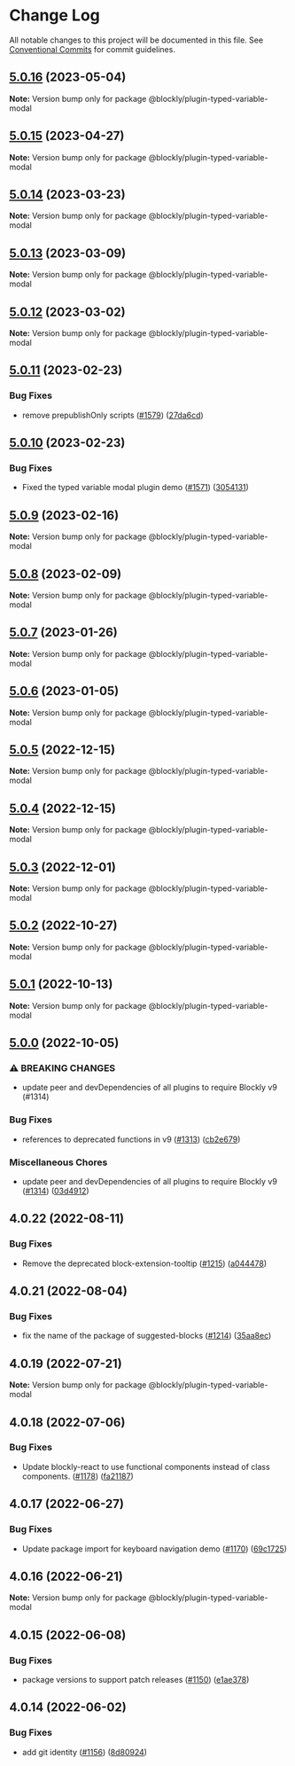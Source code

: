 # Change Log

All notable changes to this project will be documented in this file.
See [Conventional Commits](https://conventionalcommits.org) for commit guidelines.

## [5.0.16](https://github.com/google/blockly-samples/compare/@blockly/plugin-typed-variable-modal@5.0.15...@blockly/plugin-typed-variable-modal@5.0.16) (2023-05-04)

**Note:** Version bump only for package @blockly/plugin-typed-variable-modal





## [5.0.15](https://github.com/google/blockly-samples/compare/@blockly/plugin-typed-variable-modal@5.0.14...@blockly/plugin-typed-variable-modal@5.0.15) (2023-04-27)

**Note:** Version bump only for package @blockly/plugin-typed-variable-modal





## [5.0.14](https://github.com/google/blockly-samples/compare/@blockly/plugin-typed-variable-modal@5.0.13...@blockly/plugin-typed-variable-modal@5.0.14) (2023-03-23)

**Note:** Version bump only for package @blockly/plugin-typed-variable-modal





## [5.0.13](https://github.com/google/blockly-samples/compare/@blockly/plugin-typed-variable-modal@5.0.12...@blockly/plugin-typed-variable-modal@5.0.13) (2023-03-09)

**Note:** Version bump only for package @blockly/plugin-typed-variable-modal





## [5.0.12](https://github.com/google/blockly-samples/compare/@blockly/plugin-typed-variable-modal@5.0.11...@blockly/plugin-typed-variable-modal@5.0.12) (2023-03-02)

**Note:** Version bump only for package @blockly/plugin-typed-variable-modal





## [5.0.11](https://github.com/google/blockly-samples/compare/@blockly/plugin-typed-variable-modal@5.0.10...@blockly/plugin-typed-variable-modal@5.0.11) (2023-02-23)


### Bug Fixes

* remove prepublishOnly scripts ([#1579](https://github.com/google/blockly-samples/issues/1579)) ([27da6cd](https://github.com/google/blockly-samples/commit/27da6cd04c38f6ba417f4e7446bb6218c475448d))



## [5.0.10](https://github.com/google/blockly-samples/compare/@blockly/plugin-typed-variable-modal@5.0.9...@blockly/plugin-typed-variable-modal@5.0.10) (2023-02-23)


### Bug Fixes

* Fixed the typed variable modal plugin demo ([#1571](https://github.com/google/blockly-samples/issues/1571)) ([3054131](https://github.com/google/blockly-samples/commit/3054131fd63b219107372ea6568ae1b0271ab31f))



## [5.0.9](https://github.com/google/blockly-samples/compare/@blockly/plugin-typed-variable-modal@5.0.8...@blockly/plugin-typed-variable-modal@5.0.9) (2023-02-16)

**Note:** Version bump only for package @blockly/plugin-typed-variable-modal





## [5.0.8](https://github.com/google/blockly-samples/compare/@blockly/plugin-typed-variable-modal@5.0.7...@blockly/plugin-typed-variable-modal@5.0.8) (2023-02-09)

**Note:** Version bump only for package @blockly/plugin-typed-variable-modal





## [5.0.7](https://github.com/google/blockly-samples/compare/@blockly/plugin-typed-variable-modal@5.0.6...@blockly/plugin-typed-variable-modal@5.0.7) (2023-01-26)

**Note:** Version bump only for package @blockly/plugin-typed-variable-modal





## [5.0.6](https://github.com/google/blockly-samples/compare/@blockly/plugin-typed-variable-modal@5.0.5...@blockly/plugin-typed-variable-modal@5.0.6) (2023-01-05)

**Note:** Version bump only for package @blockly/plugin-typed-variable-modal





## [5.0.5](https://github.com/google/blockly-samples/compare/@blockly/plugin-typed-variable-modal@5.0.4...@blockly/plugin-typed-variable-modal@5.0.5) (2022-12-15)

**Note:** Version bump only for package @blockly/plugin-typed-variable-modal





## [5.0.4](https://github.com/google/blockly-samples/compare/@blockly/plugin-typed-variable-modal@5.0.3...@blockly/plugin-typed-variable-modal@5.0.4) (2022-12-15)

**Note:** Version bump only for package @blockly/plugin-typed-variable-modal





## [5.0.3](https://github.com/google/blockly-samples/compare/@blockly/plugin-typed-variable-modal@5.0.2...@blockly/plugin-typed-variable-modal@5.0.3) (2022-12-01)

**Note:** Version bump only for package @blockly/plugin-typed-variable-modal





## [5.0.2](https://github.com/google/blockly-samples/compare/@blockly/plugin-typed-variable-modal@5.0.1...@blockly/plugin-typed-variable-modal@5.0.2) (2022-10-27)

**Note:** Version bump only for package @blockly/plugin-typed-variable-modal





## [5.0.1](https://github.com/google/blockly-samples/compare/@blockly/plugin-typed-variable-modal@5.0.0...@blockly/plugin-typed-variable-modal@5.0.1) (2022-10-13)

**Note:** Version bump only for package @blockly/plugin-typed-variable-modal





## [5.0.0](https://github.com/google/blockly-samples/compare/@blockly/plugin-typed-variable-modal@4.0.22...@blockly/plugin-typed-variable-modal@5.0.0) (2022-10-05)


### ⚠ BREAKING CHANGES

* update peer and devDependencies of all plugins to require Blockly v9 (#1314)

### Bug Fixes

* references to deprecated functions in v9 ([#1313](https://github.com/google/blockly-samples/issues/1313)) ([cb2e679](https://github.com/google/blockly-samples/commit/cb2e67987e0b62a77c26adc660cc6ade1ba67954))


### Miscellaneous Chores

* update peer and devDependencies of all plugins to require Blockly v9 ([#1314](https://github.com/google/blockly-samples/issues/1314)) ([03d4912](https://github.com/google/blockly-samples/commit/03d4912c42c8de0f30493037ccc28dddaea0f266))



## 4.0.22 (2022-08-11)


### Bug Fixes

* Remove the deprecated block-extension-tooltip ([#1215](https://github.com/google/blockly-samples/issues/1215)) ([a044478](https://github.com/google/blockly-samples/commit/a044478c86a73e3065bc866e427f175cbec6fc13))





## 4.0.21 (2022-08-04)


### Bug Fixes

* fix the name of the package of suggested-blocks ([#1214](https://github.com/google/blockly-samples/issues/1214)) ([35aa8ec](https://github.com/google/blockly-samples/commit/35aa8ec73a60a4eb5b1e80cb2fc71dcd83d05e27))





## 4.0.19 (2022-07-21)

**Note:** Version bump only for package @blockly/plugin-typed-variable-modal





## 4.0.18 (2022-07-06)


### Bug Fixes

* Update blockly-react to use functional components instead of class components. ([#1178](https://github.com/google/blockly-samples/issues/1178)) ([fa21187](https://github.com/google/blockly-samples/commit/fa21187cdbe4ec3a5c69f185540dd68a98eb69d7))





## 4.0.17 (2022-06-27)


### Bug Fixes

* Update package import for keyboard navigation demo ([#1170](https://github.com/google/blockly-samples/issues/1170)) ([69c1725](https://github.com/google/blockly-samples/commit/69c1725b775279fcc397dc178935208d5f42b08c))





## 4.0.16 (2022-06-21)

**Note:** Version bump only for package @blockly/plugin-typed-variable-modal





## 4.0.15 (2022-06-08)


### Bug Fixes

* package versions to support patch releases ([#1150](https://github.com/google/blockly-samples/issues/1150)) ([e1ae378](https://github.com/google/blockly-samples/commit/e1ae378d779531621c3d948566257d069002963f))





## 4.0.14 (2022-06-02)


### Bug Fixes

* add git identity ([#1156](https://github.com/google/blockly-samples/issues/1156)) ([8d80924](https://github.com/google/blockly-samples/commit/8d809243b277375beb2ce75d4e157b5e17f78193))
